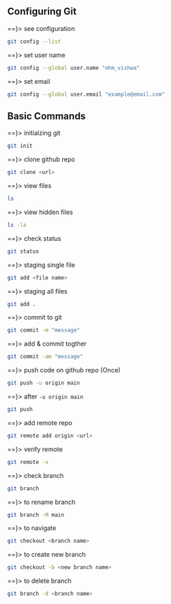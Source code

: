 ## Configuring Git
==}> see configuration
```sh
git config --list
```
==}> set user name
```sh
git config --global user.name "ohm_vishwa"
```
==}> set email
```sh
git config --global user.email "example@email.com"
```

## Basic Commands
==}> initialzing git
```sh
git init
```
==}> clone github repo
```sh
git clone <url>
```
==}> view files
```sh
ls
```
==}> view hidden files
```sh
ls -la
```
==}> check status
```sh
git status
```
==}> staging single file
```sh
git add <file name>
```
==}> staging all files
```sh
git add .
```
==}> commit to git
```sh
git commit -m "message"
```
==}> add & commit togther 
```sh
git commit -am "message"
```
==}> push code on github repo (Once)
```sh
git push -u origin main
```
==}> after `-u origin main` 
```sh
git push
```
==}> add remote repo 
```sh
git remote add origin <url>
```
==}> verify remote
```sh
git remote -v
```
==}> check branch
```sh
git branch
```
==}> to rename branch
```sh
git branch -M main
```
==}> to navigate
```sh
git checkout <branch name>
```
==}> to create new branch
```sh
git checkout -b <new branch name>
```
==}> to delete branch
```sh
git branch -d <branch name>
```
